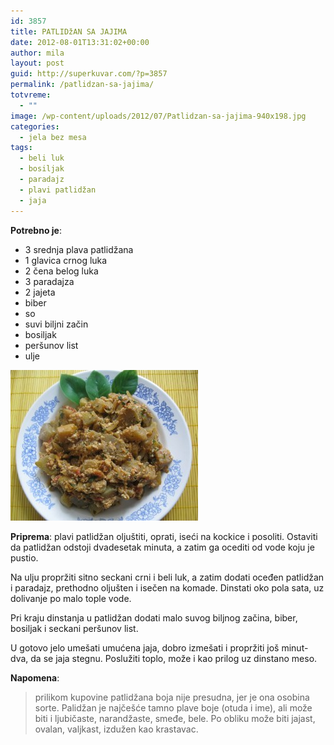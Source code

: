 ```yaml
---
id: 3857
title: PATLIDžAN SA JAJIMA
date: 2012-08-01T13:31:02+00:00
author: mila
layout: post
guid: http://superkuvar.com/?p=3857
permalink: /patlidzan-sa-jajima/
totvreme:
  - ""
image: /wp-content/uploads/2012/07/Patlidzan-sa-jajima-940x198.jpg
categories:
  - jela bez mesa
tags:
  - beli luk
  - bosiljak
  - paradajz
  - plavi patlidžan
  - jaja
---
```

**Potrebno je**:

  * 3 srednja plava patlidžana
  * 1 glavica crnog luka
  * 2 čena belog luka
  * 3 paradajza
  * 2 jajeta
  * biber
  * so
  * suvi biljni začin
  * bosiljak
  * peršunov list
  * ulje

<img class="alignnone size-medium wp-image-3858" title="Patlidzan sa jajima" src="/wp-content/uploads/2012/07/Patlidzan-sa-jajima-e1343742376720-300x241.jpg" alt="" width="300" height="241" /> 

**Priprema**: plavi patlidžan oljuštiti, oprati, iseći na kockice i posoliti. Ostaviti da patlidžan odstoji dvadesetak minuta, a zatim ga ocediti od vode koju je pustio.

Na ulju propržiti sitno seckani crni i beli luk, a zatim dodati oceđen patlidžan i paradajz, prethodno oljušten i isečen na komade. Dinstati oko pola sata, uz dolivanje po malo tople vode.

Pri kraju dinstanja u patlidžan dodati malo suvog biljnog začina, biber, bosiljak i seckani peršunov list.

U gotovo jelo umešati umućena jaja, dobro izmešati i propržiti još minut-dva, da se jaja stegnu. Poslužiti toplo, može i kao prilog uz dinstano meso.

**Napomena**: 
> prilikom kupovine patlidžana boja nije presudna, jer je ona osobina sorte. Palidžan je najčešće tamno plave boje (otuda i ime), ali može biti i ljubičaste, narandžaste, smeđe, bele. Po obliku može biti jajast, ovalan, valjkast, izdužen kao krastavac.